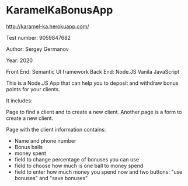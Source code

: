 # KaramelKaBonusApp

http://karamel-ka.herokuapp.com/

Test number: 9059847682

Author: Sergey Germanov

Year: 2020

Front End: Semantic UI framework Back End: Node.JS Vanila JavaScript

This is a Node.JS App that can help you to deposit and withdraw bonus points for your clients.

It includes:

Page to find a client and to create a new client.
Another page is a form to create a new client.

Page with the client information contains:
- Name and phone number
- Bonus balls
- money spent
- field to change percentage of bonuses you can use
- field to choose how much is one ball to money spend
- field to enter how much money you spend now and two buttons: "use bonuses" and "save bonuses"
